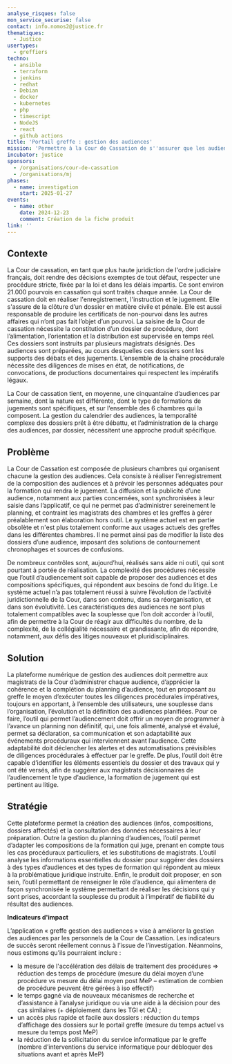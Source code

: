 ```yaml
---
analyse_risques: false
mon_service_securise: false
contact: info.nomos2@justice.fr
thematiques:
  - Justice
usertypes:
  - greffiers
techno:
  - ansible
  - terraform
  - jenkins
  - redhat
  - Debian
  - docker
  - kubernetes
  - php
  - timescript
  - NodeJS
  - react
  - github actions
title: 'Portail greffe : gestion des audiences'
mission: 'Permettre à la Cour de Cassation de s''assurer que les audiences se tiennent conformément à la réglementation et que toutes les procédures sont respectées. '
incubator: justice
sponsors:
  - /organisations/cour-de-cassation
  - /organisations/mj
phases:
  - name: investigation
    start: 2025-01-27
events:
  - name: other
    date: 2024-12-23
    comment: Création de la fiche produit
link: ''
---
```


## Contexte

La Cour de cassation, en tant que plus haute juridiction de l'ordre judiciaire français, doit rendre des décisions exemptes de tout défaut, respecter une procédure stricte, fixée par la loi et dans les délais impartis. 
Ce sont environ 21.000 pourvois en cassation qui sont traités chaque année. 
La Cour de cassation doit en réaliser l'enregistrement, l'instruction et le jugement. Elle s'assure de la clôture d’un dossier en matière civile et pénale. Elle est aussi responsable de produire les certificats de non-pourvoi dans les autres affaires qui n’ont pas fait l’objet d’un pourvoi.
La saisine de la Cour de cassation nécessite la constitution d’un dossier de procédure, dont l’alimentation, l’orientation et la distribution est supervisée en temps réel. Ces dossiers sont instruits par plusieurs magistrats désignés. Des audiences sont préparées, au cours desquelles ces dossiers sont les supports des débats et des jugements. L’ensemble de la chaîne procédurale nécessite des diligences de mises en état, de notifications, de convocations, de productions documentaires qui respectent les impératifs légaux.

La Cour de cassation tient, en moyenne, une cinquantaine d’audiences par semaine, dont la nature est différente, dont le type de formations de jugements sont spécifiques, et sur l’ensemble des 6 chambres qui la composent. La gestion du calendrier des audiences, la temporalité complexe des dossiers prêt à être débattu, et l’administration de la charge des audiences, par dossier, nécessitent une approche produit spécifique.


## Problème

La Cour de Cassation est composée de plusieurs chambres qui organisent chacune la gestion des audiences. Cela consiste à réaliser l’enregistrement de la composition des audiences et à prévoir les personnes adéquates pour la formation qui rendra le jugement. La diffusion et la publicité d’une audience, notamment aux parties concernées, sont synchronisées à leur saisie dans l’applicatif, ce qui ne permet pas d’administrer sereinement le planning, et contraint les magistrats des chambres et les greffes à gérer préalablement son élaboration hors outil. 
Le système actuel est en partie obsolète et n'est plus totalement conforme aux usages actuels des greffes dans les différentes chambres. Il ne permet ainsi pas de modifier la liste des dossiers d’une audience, imposant des solutions de contournement chronophages et sources de confusions.

De nombreux contrôles sont, aujourd’hui, réalisés sans aide ni outil, qui sont pourtant à portée de réalisation. La complexité des procédures nécessite que l’outil d’audiencement soit capable de proposer des audiences et des compositions spécifiques, qui répondent aux besoins de fond du litige. Le système actuel n’a pas totalement réussi à suivre l’évolution de l’activité juridictionnelle de la Cour, dans son contenu, dans sa réorganisation, et dans son évolutivité. Les caractéristiques des audiences ne sont plus totalement compatibles avec la souplesse que l’on doit accorder à l’outil, afin de permettre à la Cour de réagir aux difficultés du nombre, de la complexité, de la collégialité nécessaire et grandissante, afin de répondre, notamment, aux défis des litiges nouveaux et pluridisciplinaires.


## Solution

La plateforme numérique de gestion des audiences doit permettre aux magistrats de la Cour d’administrer chaque audience, d’apprécier la cohérence et la complétion du planning d’audience, tout en proposant au greffe le moyen d’exécuter toutes les diligences procédurales impératives, toujours en apportant, à l’ensemble des utilisateurs, une souplesse dans l’organisation, l’évolution et la définition des audiences planifiées. Pour ce faire, l’outil qui permet l’audiencement doit offrir un moyen de programmer à l’avance un planning non définitif, qui, une fois alimenté, analysé et évalué, permet sa déclaration, sa communication et son adaptabilité aux événements procéduraux qui interviennent avant l’audience. Cette adaptabilité doit déclencher les alertes et des automatisations prévisibles de diligences procédurales à effectuer par le greffe.
De plus, l’outil doit être capable d’identifier les éléments essentiels du dossier et des travaux qui y ont été versés, afin de suggérer aux magistrats décisionnaires de l’audiencement le type d’audience, la formation de jugement qui est pertinent au litige.


## Stratégie

Cette plateforme permet la création des audiences (infos, compositions, dossiers affectés) et la consultation des données nécessaires à leur préparation.
Outre la gestion du planning d’audiences, l’outil permet d’adapter les compositions de la formation qui juge, prenant en compte tous les cas procéduraux particuliers, et les substitutions de magistrats. L’outil analyse les informations essentielles du dossier pour suggérer des dossiers à des types d’audiences et des types de formation qui répondent au mieux à la problématique juridique instruite.
Enfin, le produit doit proposer, en son sein, l’outil permettant de renseigner le rôle d’audience, qui alimentera de façon synchronisée le système permettant de réaliser les décisions qui y sont prises, accordant la souplesse du produit à l’impératif de fiabilité du résultat des audiences.

**Indicateurs d'impact**

L’application « greffe gestion des audiences » vise à améliorer la gestion des audiences par les personnels de la Cour de Cassation. Les indicateurs de succès seront réellement connus à l’issue de l’investigation.
Néanmoins, nous estimons qu’ils pourraient inclure :
- la mesure de l'accélération des délais de traitement des procédures => réduction des temps de procédure (mesure du délai moyen d’une procédure vs mesure du délai moyen post MeP – estimation de combien de procédure peuvent être gérées à iso effectif)
- le temps gagné via de nouveaux mécanismes de recherche et d’assistance à l’analyse juridique ou via une aide à la décision pour des cas similaires (+ déploiement dans les TGI et CA) ;
- un accès plus rapide et facile aux dossiers : réduction du temps d’affichage des dossiers sur le portail greffe (mesure du temps actuel vs mesure du temps post MeP)
- la réduction de la sollicitation du service informatique par le greffe (nombre d’interventions du service informatique pour débloquer des situations avant et après MeP)

